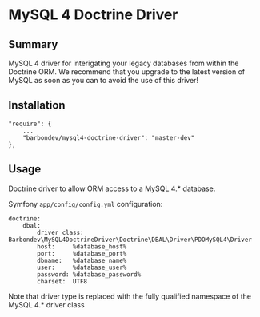 MySQL 4 Doctrine Driver
=======================

Summary
-------

MySQL 4 driver for interigating your legacy databases from within the Doctrine ORM. We recommend that you upgrade to the latest version of MySQL as soon as you can to avoid the use of this driver!

Installation
------------

    "require": {
        ...
        "barbondev/mysql4-doctrine-driver": "master-dev"
    },

Usage
-----

Doctrine driver to allow ORM access to a MySQL 4.* database.

Symfony `app/config/config.yml` configuration:

    doctrine:
        dbal:
            driver_class: Barbondev\MySQL4DoctrineDriver\Doctrine\DBAL\Driver\PDOMySQL4\Driver
            host:     %database_host%
            port:     %database_port%
            dbname:   %database_name%
            user:     %database_user%
            password: %database_password%
            charset:  UTF8

Note that driver type is replaced with the fully qualified namespace of the MySQL 4.* driver class
